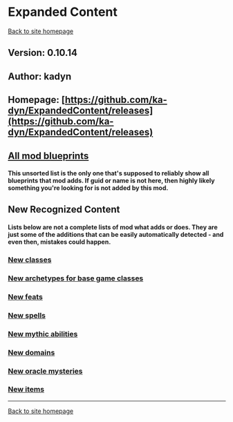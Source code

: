 # Expanded Content

[Back to site homepage](../README.md)

## Version: 0.10.14

## Author: kadyn

## Homepage: [https://github.com/ka-dyn/ExpandedContent/releases](https://github.com/ka-dyn/ExpandedContent/releases)

## [All mod blueprints](./AllBlueprints.md)

#### This unsorted list is the only one that's supposed to reliably show all blueprints that mod adds. If guid or name is not here, then highly likely something you're looking for is not added by this mod.

## New Recognized Content

#### **Lists below are not a complete lists of mod what adds or does**. They are just some of the additions that can be easily automatically detected - and even then, mistakes could happen.

### [New classes](./Classes.md)

### [New archetypes for base game classes](./Archetypes.md)

### [New feats](./Feats.md)

### [New spells](./Spells.md)

### [New mythic abilities](./MythicAbilities.md)

### [New domains](./Domains.md)

### [New oracle mysteries](./OracleMysteries.md)

### [New items](./Items.md)


___
[Back to site homepage](../README.md)
